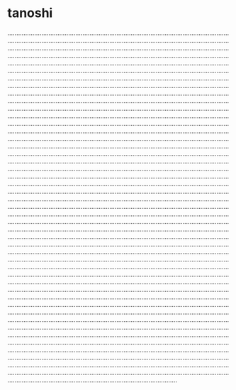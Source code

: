 # tanoshi
.......................................................................................................................................................................................................................................................................................................................................................................................................................................................................................................................................................................................................................................................................................................................................................................................................................................................................................................................................................................................................................................................................................................................................................................................................................................................................................................................................................................................................................................................................................................................................................................................................................................................................................................................................................................................................................................................................................................................................................................................................................................................................................................................................................................................................................................................................................................................................................................................................................................................................................................................................................................................................................................................................................................................................................................................................................................................................................................................................................................................................................................................................................................................................................................................................................................................................................................................................................................................................................................................................................................................................................................................................................................................................................................................................................................................................................................................................................................................................................................................................................................................................................................................................................................................................................................................................................................................................................................................................................................................................................................................................................................................................................................................................................................................................................................................................................................................................................................................................................................................................................................................................................................................................................................................................................................................................................................................................................................................................................................................................................................................................................................................................................................................................................................................................................................................................................................................................................................................................................................................................................................